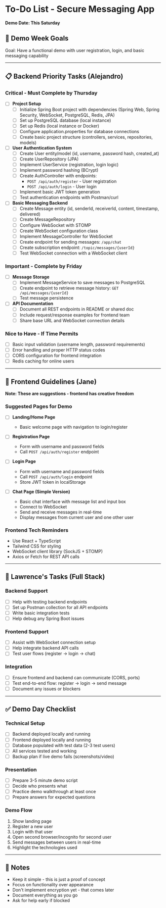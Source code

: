 # To-Do List - Secure Messaging App
**Demo Date: This Saturday**

## 🎯 Demo Week Goals
Goal: Have a functional demo with user registration, login, and basic messaging capability

---

## 📋 Backend Priority Tasks (Alejandro)

### Critical - Must Complete by Thursday
- [ ] **Project Setup**
  - [ ] Initialize Spring Boot project with dependencies (Spring Web, Spring Security, WebSocket, PostgreSQL, Redis, JPA)
  - [ ] Set up PostgreSQL database (local instance)
  - [ ] Set up Redis (local instance or Docker)
  - [ ] Configure application.properties for database connections
  - [ ] Create basic project structure (controllers, services, repositories, models)

- [ ] **User Authentication System**
  - [ ] Create User entity/model (id, username, password hash, created_at)
  - [ ] Create UserRepository (JPA)
  - [ ] Implement UserService (registration, login logic)
  - [ ] Implement password hashing (BCrypt)
  - [ ] Create AuthController with endpoints:
    - `POST /api/auth/register` - User registration
    - `POST /api/auth/login` - User login
  - [ ] Implement basic JWT token generation
  - [ ] Test authentication endpoints with Postman/curl

- [ ] **Basic Messaging Backend**
  - [ ] Create Message entity (id, senderId, receiverId, content, timestamp, delivered)
  - [ ] Create MessageRepository
  - [ ] Configure WebSocket with STOMP
  - [ ] Create WebSocket configuration class
  - [ ] Implement MessageController for WebSocket
  - [ ] Create endpoint for sending messages: `/app/chat`
  - [ ] Create subscription endpoint: `/topic/messages/{userId}`
  - [ ] Test WebSocket connection with a WebSocket client

### Important - Complete by Friday
- [ ] **Message Storage**
  - [ ] Implement MessageService to save messages to PostgreSQL
  - [ ] Create endpoint to retrieve message history: `GET /api/messages/{userId}`
  - [ ] Test message persistence

- [ ] **API Documentation**
  - [ ] Document all REST endpoints in README or shared doc
  - [ ] Include request/response examples for frontend team
  - [ ] Share base URL and WebSocket connection details

### Nice to Have - If Time Permits
- [ ] Basic input validation (username length, password requirements)
- [ ] Error handling and proper HTTP status codes
- [ ] CORS configuration for frontend integration
- [ ] Redis caching for online users

---

## 🎨 Frontend Guidelines (Jane)
**Note: These are suggestions - frontend has creative freedom**

### Suggested Pages for Demo
- [ ] **Landing/Home Page**
  - Basic welcome page with navigation to login/register

- [ ] **Registration Page**
  - Form with username and password fields
  - Call `POST /api/auth/register` endpoint

- [ ] **Login Page**
  - Form with username and password fields
  - Call `POST /api/auth/login` endpoint
  - Store JWT token in localStorage

- [ ] **Chat Page (Simple Version)**
  - Basic chat interface with message list and input box
  - Connect to WebSocket
  - Send and receive messages in real-time
  - Display messages from current user and one other user

### Frontend Tech Reminders
- Use React + TypeScript
- Tailwind CSS for styling
- WebSocket client library (SockJS + STOMP)
- Axios or Fetch for REST API calls

---

## 🔧 Lawrence's Tasks (Full Stack)

### Backend Support
- [ ] Help with testing backend endpoints
- [ ] Set up Postman collection for all API endpoints
- [ ] Write basic integration tests
- [ ] Help debug any Spring Boot issues

### Frontend Support
- [ ] Assist with WebSocket connection setup
- [ ] Help integrate backend API calls
- [ ] Test user flows (register → login → chat)

### Integration
- [ ] Ensure frontend and backend can communicate (CORS, ports)
- [ ] Test end-to-end flow: register → login → send message
- [ ] Document any issues or blockers

---

## ✅ Demo Day Checklist

### Technical Setup
- [ ] Backend deployed locally and running
- [ ] Frontend deployed locally and running
- [ ] Database populated with test data (2-3 test users)
- [ ] All services tested and working
- [ ] Backup plan if live demo fails (screenshots/video)

### Presentation
- [ ] Prepare 3-5 minute demo script
- [ ] Decide who presents what
- [ ] Practice demo walkthrough at least once
- [ ] Prepare answers for expected questions

### Demo Flow
1. Show landing page
2. Register a new user
3. Login with that user
4. Open second browser/incognito for second user
5. Send messages between users in real-time
6. Highlight the technologies used

---

## 📝 Notes
- Keep it simple - this is just a proof of concept
- Focus on functionality over appearance
- Don't implement encryption yet - that comes later
- Document everything as you go
- Ask for help early if blocked
